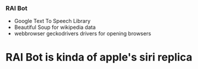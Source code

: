 ### RAI Bot


* Google Text To Speech Library
* Beautiful Soup for wikipedia data
* webbrowser geckodrivers drivers for opening browsers

# RAI Bot is kinda of apple's siri replica

